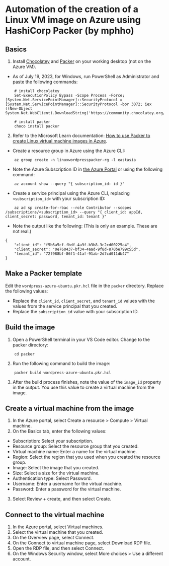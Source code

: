 # Automation of the creation of a Linux VM image on Azure using HashiCorp Packer (by mphho)

## Basics
1. Install [Chocolatey](https://chocolatey.org/install) and [Packer](https://developer.hashicorp.com/packer/tutorials/docker-get-started/get-started-install-cli) on your working desktop (not on the Azure VM).
- As of July 19, 2023, for Windows, run PowerShell as Administrator and paste the following commands:
```
	# install chocolatey
	Set-ExecutionPolicy Bypass -Scope Process -Force; [System.Net.ServicePointManager]::SecurityProtocol = [System.Net.ServicePointManager]::SecurityProtocol -bor 3072; iex ((New-Object System.Net.WebClient).DownloadString('https://community.chocolatey.org/install.ps1'))

	# install packer
	choco install packer
```

2. Refer to the Microsoft Learn documentation: [How to use Packer to create Linux virtual machine images in Azure](https://learn.microsoft.com/en-us/azure/virtual-machines/linux/build-image-with-packer).

- Create a resource group in Azure using the Azure CLI:
```
	az group create -n linuxwordpresspacker-rg -l eastasia
```
- Note the Azure Subscription ID in [the Azure Portal](https://portal.azure.com/#view/Microsoft_Azure_Billing/SubscriptionsBlade) or using the following command:
```
	az account show --query "{ subscription_id: id }"
```
- Create a service principal using the Azure CLI, replacing `<subscription_id>` with your subscription ID:
```
	az ad sp create-for-rbac --role Contributor --scopes /subscriptions/<subscription_id> --query "{ client_id: appId, client_secret: password, tenant_id: tenant }"
```
- Note the output like the following: (This is only an example. These are not real.)
```
{
    "client_id": "f5b6a5cf-fbdf-4a9f-b3b8-3c2cd00225a4",
    "client_secret": "0e760437-bf34-4aad-9f8d-870be799c55d",
    "tenant_id": "72f988bf-86f1-41af-91ab-2d7cd011db47"
}
```

## Make a Packer template
Edit the ``wordpress-azure-ubuntu.pkr.hcl`` file in the ``packer`` directory. Replace the following values:
- Replace the `client_id`, `client_secret`, and `tenant_id` values with the values from the service principal that you created.
- Replace the `subscription_id` value with your subscription ID.

## Build the image
1. Open a PowerShell terminal in your VS Code editor. Change to the packer directory:
```
	cd packer
```
2. Run the following command to build the image:
```
	packer build wordpress-azure-ubuntu.pkr.hcl
```
3. After the build process finishes, note the value of the `image_id` property in the output. You use this value to create a virtual machine from the image.

## Create a virtual machine from the image
1. In the Azure portal, select Create a resource > Compute > Virtual machine.
2. On the Basics tab, enter the following values:
- Subscription: Select your subscription.
- Resource group: Select the resource group that you created.
- Virtual machine name: Enter a name for the virtual machine.
- Region: Select the region that you used when you created the resource group.
- Image: Select the image that you created.
- Size: Select a size for the virtual machine.
- Authentication type: Select Password.
- Username: Enter a username for the virtual machine.
- Password: Enter a password for the virtual machine.
3. Select Review + create, and then select Create.

## Connect to the virtual machine
1. In the Azure portal, select Virtual machines.
2. Select the virtual machine that you created.
3. On the Overview page, select Connect.
4. On the Connect to virtual machine page, select Download RDP file.
5. Open the RDP file, and then select Connect.
6. On the Windows Security window, select More choices > Use a different account.